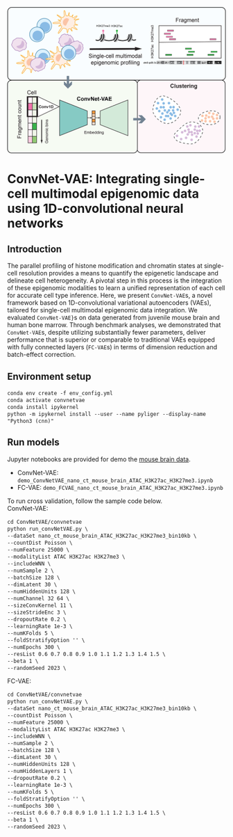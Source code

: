 <img src="docs/img/fig_graph_abs.png">

# ConvNet-VAE: Integrating single-cell multimodal epigenomic data using 1D-convolutional neural networks

## Introduction

The parallel profiling of histone modification and chromatin states at single-cell resolution provides a means to quantify the epigenetic landscape and delineate cell heterogeneity. A pivotal step in this process is the integration of these epigenomic modalities to learn a unified representation of each cell for accurate cell type inference. Here, we present `ConvNet-VAE`s, a novel framework based on 1D-convolutional variational autoencoders (VAEs), tailored for single-cell multimodal epigenomic data integration. We evaluated `ConvNet-VAE}`s on data generated from juvenile mouse brain and human bone marrow. Through benchmark analyses, we demonstrated that `ConvNet-VAE`s, despite utilizing substantially fewer parameters, deliver performance that is superior or comparable to traditional VAEs equipped with fully connected layers (`FC-VAE`s) in terms of dimension reduction and batch-effect correction.

## Environment setup

```
conda env create -f env_config.yml
conda activate convnetvae
conda install ipykernel
python -m ipykernel install --user --name pyliger --display-name "Python3 (cnn)"
```

## Run models

Jupyter notebooks are provided for demo the [mouse brain data](https://www.dropbox.com/scl/fo/0zuu6irftualnwzd3izqv/h?rlkey=0ifqexeqql21nxaamqqmth678&dl=0).
* ConvNet-VAE: `demo_ConvNetVAE_nano_ct_mouse_brain_ATAC_H3K27ac_H3K27me3.ipynb`
* FC-VAE: `demo_FCVAE_nano_ct_mouse_brain_ATAC_H3K27ac_H3K27me3.ipynb`

To run cross validation, follow the sample code below.\
ConvNet-VAE:
 ```
cd ConvNetVAE/convnetvae
python run_convNetVAE.py \
--dataSet nano_ct_mouse_brain_ATAC_H3K27ac_H3K27me3_bin10kb \
--countDist Poisson \
--numFeature 25000 \
--modalityList ATAC H3K27ac H3K27me3 \
--includeWNN \
--numSample 2 \
--batchSize 128 \
--dimLatent 30 \
--numHiddenUnits 128 \
--numChannel 32 64 \
--sizeConvKernel 11 \
--sizeStrideEnc 3 \
--dropoutRate 0.2 \
--learningRate 1e-3 \
--numKFolds 5 \
--foldStratifyOption '' \
--numEpochs 300 \
--resList 0.6 0.7 0.8 0.9 1.0 1.1 1.2 1.3 1.4 1.5 \
--beta 1 \
--randomSeed 2023 \
 ```
FC-VAE:
 ```
cd ConvNetVAE/convnetvae
python run_convNetVAE.py \
--dataSet nano_ct_mouse_brain_ATAC_H3K27ac_H3K27me3_bin10kb \
--countDist Poisson \
--numFeature 25000 \
--modalityList ATAC H3K27ac H3K27me3 \
--includeWNN \
--numSample 2 \
--batchSize 128 \
--dimLatent 30 \
--numHiddenUnits 128 \
--numHiddenLayers 1 \
--dropoutRate 0.2 \
--learningRate 1e-3 \
--numKFolds 5 \
--foldStratifyOption '' \
--numEpochs 300 \
--resList 0.6 0.7 0.8 0.9 1.0 1.1 1.2 1.3 1.4 1.5 \
--beta 1 \
--randomSeed 2023 \
 ```


